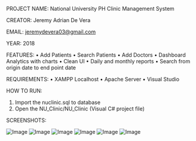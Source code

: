 PROJECT NAME: National University PH Clinic Management System

CREATOR: Jeremy Adrian De Vera

EMAIL: jeremydevera03@gmail.com

YEAR: 2018


FEATURES:
  • Add Patients
  • Search Patients
  • Add Doctors
  • Dashboard Analytics with charts
  • Clean UI
  • Daily and monthly reports
  • Search from origin date to end point date
  
REQUIREMENTS:
  • XAMPP Localhost
  • Apache Server
  • Visual Studio
  
HOW TO RUN:

  1. Import the nuclinic.sql to database
  2. Open the NU_Clinic/NU_Clinic (Visual C# project file)
  
SCREENSHOTS:
  
![Image](https://i.ibb.co/7W0Jtg8/received-323743651775732.png)
![Image](https://i.ibb.co/qdH4JR7/received-337691383710103.png)
![Image](https://i.ibb.co/c3XDRyk/received-342783322946728.png)
![Image](https://i.ibb.co/68WrsLc/received-1103184749852480.png)
![Image](https://i.ibb.co/Kjk75tD/received-2123585667663248.png)
![Image](https://i.ibb.co/z7MJjbB/received-2327556970864111.png)
